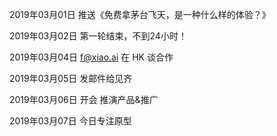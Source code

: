 2019年03月01日
推送《免费拿茅台飞天，是一种什么样的体验？》

2019年03月02日
第一轮结束，不到24小时！

2019年03月04日
f@xiao.ai 在 HK 谈合作

2019年03月05日
发邮件给见齐

2019年03月06日
开会 推演产品&推广

2019年03月07日
今日专注原型